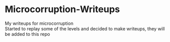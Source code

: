 # Microcorruption-Writeups  
My writeups for microcorruption  
Started to replay some of the levels and decided to make writeups, they will be added to this repo  

